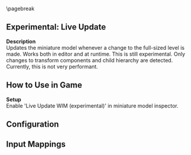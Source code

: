 
\pagebreak

## Experimental: Live Update

**Description**  
Updates the miniature model whenever a change to the full-sized level is made. Works both in editor and at runtime. This is still experimental. Only changes to transform components and child hierarchy are detected. Currently, this is not very performant.

**How to Use in Game**  
 -

**Setup**  
Enable 'Live Update WIM (experimental)' in miniature model inspector.

**Configuration**  
 -

**Input Mappings**  
 -